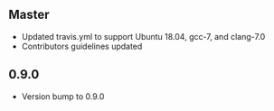 ## Master

* Updated travis.yml to support Ubuntu 18.04, gcc-7, and clang-7.0
* Contributors guidelines updated

## 0.9.0

* Version bump to 0.9.0
